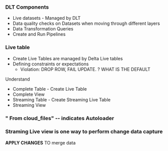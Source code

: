 ### DLT Components
- Live datasets - Managed by DLT
- Data quality checks on Datasets when moving through different layers
- Data Transformation Queries
- Create and Run Pipelines

### Live table
- Create Live Tables are managed by Delta Live tables
- Defining constraints or expectations
  - Violation: DROP ROW, FAIL UPDATE. ? WHAT IS THE DEFAULT
 

Understand
  - Complete Table - Create Live Table
  - Complete View
  - Streaming Table - Create Streaming Live Table
  - Streaming View


### " From cloud_files" -- indicates Autoloader

### Straming Live view is one way to perform change data capture 

**APPLY CHANGES** TO merge data
